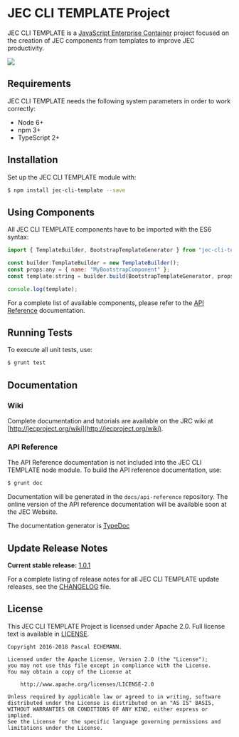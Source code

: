 # JEC CLI TEMPLATE Project

JEC CLI TEMPLATE is a [JavaScript Enterprise Container][jec-url] project focused on the creation of JEC components from templates to improve JEC productivity.

[![][jec-logo]][jec-url]

## Requirements

JEC CLI TEMPLATE needs the following system parameters in order to work correctly:

- Node 6+
- npm 3+
- TypeScript 2+

## Installation

Set up the JEC CLI TEMPLATE module with:

```bash
$ npm install jec-cli-template --save
```

## Using Components

All JEC CLI TEMPLATE components have to be imported with the ES6 syntax:

```javascript
import { TemplateBuilder, BootstrapTemplateGenerator } from "jec-cli-template";

const builder:TemplateBuilder = new TemplateBuilder();
const props:any = { name: "MyBootstrapComponent" };
const template:string = builder.build(BootstrapTemplateGenerator, props);

console.log(template);
```

For a complete list of available components, please refer to the [API Reference](#api-reference) documentation.

## Running Tests

To execute all unit tests, use:

```bash
$ grunt test
```

## Documentation

### Wiki

Complete documentation and tutorials are available on the JRC wiki at [http://jecproject.org/wiki](http://jecproject.org/wiki).

### API Reference

The API Reference documentation is not included into the JEC CLI TEMPLATE node module. To build the API reference documentation, use:

```bash
$ grunt doc
```

Documentation will be generated in the `docs/api-reference` repository.
The online version of the  API reference documentation will be available soon at the JEC Website.

The documentation generator is [TypeDoc](http://typedoc.org/)

## Update Release Notes

**Current stable release:** [1.0.1](CHANGELOG.md#jec-cli-template-1.0.1)
 
For a complete listing of release notes for all JEC CLI TEMPLATE update releases, see the [CHANGELOG](CHANGELOG.md) file. 

## License
This JEC CLI TEMPLATE Project is licensed under Apache 2.0. Full license text is available in [LICENSE](LICENSE).

```
Copyright 2016-2018 Pascal ECHEMANN.

Licensed under the Apache License, Version 2.0 (the "License");
you may not use this file except in compliance with the License.
You may obtain a copy of the License at

    http://www.apache.org/licenses/LICENSE-2.0

Unless required by applicable law or agreed to in writing, software
distributed under the License is distributed on an "AS IS" BASIS,
WITHOUT WARRANTIES OR CONDITIONS OF ANY KIND, either express or implied.
See the License for the specific language governing permissions and
limitations under the License.
```

[jec-url]: http://jecproject.org
[jec-logo]: https://raw.githubusercontent.com/jec-project/JEC/master/assets/jec-logos/jec-logo.png